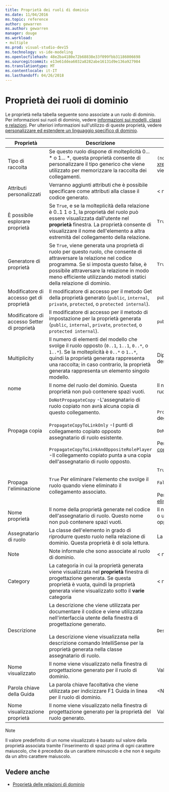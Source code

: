 ```yaml
---
title: Proprietà dei ruoli di dominio
ms.date: 11/04/2016
ms.topic: reference
author: gewarren
ms.author: gewarren
manager: douge
ms.workload:
- multiple
ms.prod: visual-studio-dev15
ms.technology: vs-ide-modeling
ms.openlocfilehash: 48e2ba4180e72b68838e33f099fbb31186006698
ms.sourcegitcommit: e13e61ddea6032a8282abe16131d9e136a927984
ms.translationtype: MT
ms.contentlocale: it-IT
ms.lasthandoff: 04/26/2018
---
```

# <a name="properties-of-domain-roles"></a>Proprietà dei ruoli di dominio
Le proprietà nella tabella seguente sono associate a un ruolo di dominio. Per informazioni sui ruoli di dominio, vedere [informazioni sui modelli, classi e relazioni](../modeling/understanding-models-classes-and-relationships.md). Per ulteriori informazioni sull'utilizzo di queste proprietà, vedere [personalizzare ed estendere un linguaggio specifico di dominio](../modeling/customizing-and-extending-a-domain-specific-language.md).

|Proprietà|Descrizione|Impostazione predefinita|
|--------------|-----------------|-------------|
|Tipo di raccolta|Se questo ruolo dispone di molteplicità 0... * o 1... \*, questa proprietà consente di personalizzare il tipo generico che viene utilizzato per memorizzare la raccolta dei collegamenti.|`(none)` - <xref:Microsoft.VisualStudio.Modeling.LinkedElementCollection%601> viene utilizzato|
|Attributi personalizzati|Verranno aggiunti attributi che è possibile specificare come attributi alla classe il codice generato.|< none\>|
|È possibile esplorare proprietà|Se `True`, e se la molteplicità della relazione è 0..1 1 o 1, la proprietà del ruolo può essere visualizzata dall'utente nel **proprietà** finestra. La proprietà consente di visualizzare il nome dell'elemento a altra estremità del collegamento della relazione.|`True`|
|Generatore di proprietà|Se `True`, viene generata una proprietà di ruolo per questo ruolo, che consente di attraversare la relazione nel codice programma. Se si imposta questo false, è possibile attraversare la relazione in modo meno efficiente utilizzando metodi statici della relazione di dominio.|`True`|
|Modificatore di accesso get di proprietà|Il modificatore di accesso per il metodo Get della proprietà generato (`public`, `internal`, `private`, `protected`, o `protected internal`).|`public`|
|Modificatore di accesso Setter di proprietà|Il modificatore di accesso per il metodo di impostazione per la proprietà generata (`public`, `internal`, `private`, `protected`, o `protected internal`).|`public`|
|Multiplicity|Il numero di elementi del modello che svolge il ruolo opposto (`0..1`, `1..1`, `0..*`, o `1..*`). Se la molteplicità è `0..*` o `1..*`, quindi la proprietà generata rappresenta una raccolta; in caso contrario, la proprietà generata rappresenta un elemento singolo modello.|Dipende dal tipo di relazione e se questo è il ruolo di origine o di destinazione nella relazione.|
|nome|Il nome del ruolo del dominio. Questa proprietà non può contenere spazi vuoti.|Il nome della classe di dominio dell'assegnatario di ruolo per questo ruolo.|
|Propaga copia|`DoNotPropagateCopy` -L'assegnatario di ruolo copiato non avrà alcuna copia di questo collegamento.<br /><br /> `PropagateCopyToLinkOnly` -I punti di collegamento copiato opposto assegnatario di ruolo esistente.<br /><br /> `PropagateCopyToLinkAndOppositeRolePlayer` -Il collegamento copiato punta a una copia dell'assegnatario di ruolo opposto.|`PropagateCopyToLinkAndOppositeRolePlayer` per i ruoli di origine degli incorporamenti.<br /><br /> `DoNotPropagateCopy` per altri ruoli.<br /><br /> Per ulteriori informazioni, vedere [personalizzare il comportamento di copia](../modeling/customizing-copy-behavior.md)|
|Propaga l'eliminazione|`True` Per eliminare l'elemento che svolge il ruolo quando viene eliminato il collegamento associato.|`True` per la destinazione di un ruolo di incorporamento.<br /><br /> `False` per altri ruoli.<br /><br /> Per ulteriori informazioni, vedere [personalizzare comportamento di eliminazione](../modeling/customizing-deletion-behavior.md).|
|Nome proprietà|Il nome della proprietà generate nel codice dell'assegnatario di ruolo. Questo nome non può contenere spazi vuoti.|Il nome del ruolo opposto se questo ruolo dispone di un zero-a-uno o una molteplicità uno a uno; in caso contrario, il nome del ruolo opposto pluralized.|
|Assegnatario di ruolo|La classe dell'elemento in grado di riprodurre questo ruolo nella relazione di dominio. Questa proprietà è di sola lettura.|La classe di dominio dell'assegnatario di ruolo per questo ruolo.|
|Note|Note informale che sono associate al ruolo di dominio.|< none\>|
|Category|La categoria in cui la proprietà generata viene visualizzata nel **proprietà** finestra di progettazione generata. Se questa proprietà è vuota, quindi la proprietà generata viene visualizzato sotto il **varie** categoria|< none\>|
|Descrizione|La descrizione che viene utilizzata per documentare il codice e viene utilizzata nell'interfaccia utente della finestra di progettazione generato.<br /><br /> La descrizione viene visualizzata nella descrizione comando IntelliSense per la proprietà generata nella classe assegnatario di ruolo.|`Description for` *il nome completo del ruolo*|
|Nome visualizzato|Il nome viene visualizzato nella finestra di progettazione generato per il ruolo di dominio.|Valore della proprietà nome modificato.|
|Parola chiave della Guida|La parola chiave facoltativa che viene utilizzata per indicizzare F1 Guida in linea per il ruolo di dominio.|\<Nessuno >|
|Nome visualizzazione proprietà|Il nome viene visualizzato nella finestra di progettazione generato per la proprietà del ruolo generato.|Valore della proprietà nome della proprietà modificato.|

> [!NOTE]
> Il valore predefinito di un nome visualizzato è basato sul valore della proprietà associata tramite l'inserimento di spazi prima di ogni carattere maiuscolo, che è preceduto da un carattere minuscolo e che non è seguito da un altro carattere maiuscolo.

## <a name="see-also"></a>Vedere anche

- [Proprietà delle relazioni di dominio](../modeling/properties-of-domain-relationships.md)